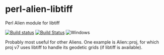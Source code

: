 # perl-alien-libtiff
Perl Alien module for libtiff

[![Build status](https://ci.appveyor.com/api/projects/status/otkk721431m8ag0a/branch/master?svg=true)](https://ci.appveyor.com/project/shawnlaffan/perl-alien-libtiff/branch/master)
[![Build Status](https://travis-ci.org/shawnlaffan/perl-alien-libtiff.svg?branch=master)](https://travis-ci.org/shawnlaffan/perl-alien-libtiff)
![Windows](https://github.com/shawnlaffan/perl-alien-libtiff/workflows/Windows/badge.svg)


Probably most useful for other Aliens.
One example is Alien::proj, for which proj v7
uses libtiff to handle its geodetic grids
(if libtiff is available).
